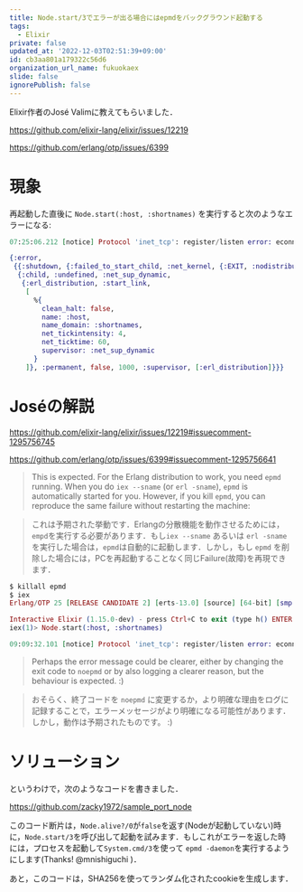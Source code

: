 ```yaml
---
title: Node.start/3でエラーが出る場合にはepmdをバックグラウンド起動する
tags:
  - Elixir
private: false
updated_at: '2022-12-03T02:51:39+09:00'
id: cb3aa801a179322c56d6
organization_url_name: fukuokaex
slide: false
ignorePublish: false
---
```

Elixir作者のJosé Valimに教えてもらいました．

https://github.com/elixir-lang/elixir/issues/12219

https://github.com/erlang/otp/issues/6399

# 現象

再起動した直後に `Node.start(:host, :shortnames)` を実行すると次のようなエラーになる:

```elixir
07:25:06.212 [notice] Protocol 'inet_tcp': register/listen error: econnrefused

{:error,
 {{:shutdown, {:failed_to_start_child, :net_kernel, {:EXIT, :nodistribution}}},
  {:child, :undefined, :net_sup_dynamic,
   {:erl_distribution, :start_link,
    [
      %{
        clean_halt: false,
        name: :host,
        name_domain: :shortnames,
        net_tickintensity: 4,
        net_ticktime: 60,
        supervisor: :net_sup_dynamic
      }
    ]}, :permanent, false, 1000, :supervisor, [:erl_distribution]}}}
```

# Joséの解説

https://github.com/elixir-lang/elixir/issues/12219#issuecomment-1295756745

https://github.com/erlang/otp/issues/6399#issuecomment-1295756641

> This is expected. For the Erlang distribution to work, you need `epmd` running. When you do `iex --sname` (or `erl -sname`), `epmd` is automatically started for you. However, if you kill `epmd`, you can reproduce the same failure without restarting the machine:

> これは予期された挙動です．Erlangの分散機能を動作させるためには，`empd`を実行する必要があります．もし`iex --sname` あるいは `erl -sname`を実行した場合は，`epmd`は自動的に起動します．しかし，もし `epmd` を削除した場合には，PCを再起動することなく同じFailure(故障)を再現できます．

```elixir
$ killall epmd
$ iex
Erlang/OTP 25 [RELEASE CANDIDATE 2] [erts-13.0] [source] [64-bit] [smp:8:8] [ds:8:8:10] [async-threads:1] [jit:ns]

Interactive Elixir (1.15.0-dev) - press Ctrl+C to exit (type h() ENTER for help)
iex(1)> Node.start(:host, :shortnames)

09:09:32.101 [notice] Protocol 'inet_tcp': register/listen error: econnrefused
```

> Perhaps the error message could be clearer, either by changing the exit code to `noepmd` or by also logging a clearer reason, but the behaviour is expected. :)

> おそらく、終了コードを `noepmd` に変更するか，より明確な理由をログに記録することで，エラーメッセージがより明確になる可能性があります．しかし，動作は予期されたものです。 :)

# ソリューション

というわけで，次のようなコードを書きました．

https://github.com/zacky1972/sample_port_node

このコード断片は，`Node.alive?/0`が`false`を返す(Nodeが起動していない)時に，`Node.start/3`を呼び出して起動を試みます．もしこれがエラーを返した時には，プロセスを起動して`System.cmd/3`を使って `epmd -daemon`を実行するようにします(Thanks! @mnishiguchi )． 

あと，このコードは，SHA256を使ってランダム化されたcookieを生成します．
